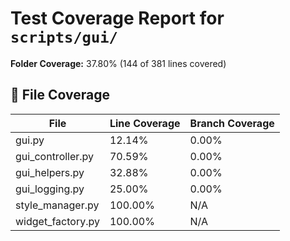# Test Coverage Report for `scripts/gui/`

**Folder Coverage:** 37.80% (144 of 381 lines covered)

## 📄 File Coverage
| File | Line Coverage | Branch Coverage |
| ---- | ------------- | ---------------- |
| gui.py | 12.14% | 0.00% |
| gui_controller.py | 70.59% | 0.00% |
| gui_helpers.py | 32.88% | 0.00% |
| gui_logging.py | 25.00% | 0.00% |
| style_manager.py | 100.00% | N/A |
| widget_factory.py | 100.00% | N/A |